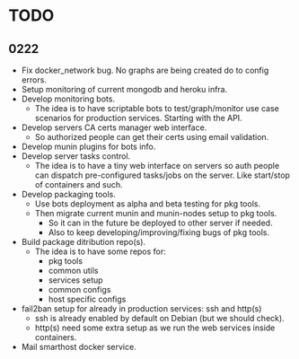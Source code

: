 # TODO

## 0222

* Fix docker_network bug. No graphs are being created do to config errors.
* Setup monitoring of current mongodb and heroku infra.
* Develop monitoring bots.
	* The idea is to have scriptable bots to test/graph/monitor use case scenarios for production services. Starting with the API.
* Develop servers CA certs manager web interface.
	* So authorized people can get their certs using email validation.
* Develop munin plugins for bots info.
* Develop server tasks control.
	* The idea is to have a tiny web interface on servers so auth people can dispatch pre-configured tasks/jobs on the server. Like start/stop of containers and such.
* Develop packaging tools.
	* Use bots deployment as alpha and beta testing for pkg tools.
	* Then migrate current munin and munin-nodes setup to pkg tools.
		* So it can in the future be deployed to other server if needed.
		* Also to keep developing/improving/fixing bugs of pkg tools.
* Build package ditribution repo(s).
	* The idea is to have some repos for:
		* pkg tools
		* common utils
		* services setup
		* common configs
		* host specific configs
* fail2ban setup for already in production services: ssh and http(s)
	* ssh is already enabled by default on Debian (but we should check).
	* http(s) need some extra setup as we run the web services inside containers.
* Mail smarthost docker service.
